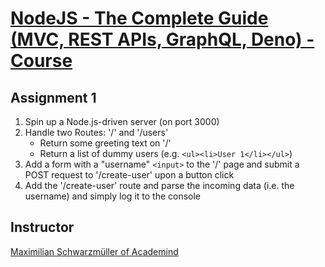 # [NodeJS - The Complete Guide (MVC, REST APIs, GraphQL, Deno) - Course](https://www.udemy.com/course/nodejs-the-complete-guide)

## Assignment 1

1. Spin up a Node.js-driven server (on port 3000)
2. Handle two Routes: '/' and '/users'
   - Return some greeting text on '/'
   - Return a list of dummy users (e.g. `<ul><li>User 1</li></ul>`)
3. Add a form with a "username" `<input>` to the '/' page and submit a POST request to '/create-user' upon a button click
4. Add the '/create-user' route and parse the incoming data (i.e. the username) and simply log it to the console

## Instructor

[Maximilian Schwarzmüller of Academind](https://www.udemy.com/user/academind/)
